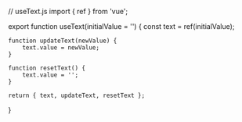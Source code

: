 
<template>
    <div class="">
        <p class="">{{ props.titleInput }}</p>
        <input 
            :value="text" @input="handleInput" type="text" 
            class="border rounded-md border-custom-gray w-[347px] py-[6.5px] pl-2" 
            id="input-mail"
        >
    </div>
</template>



<script setup>
    import { defineProps, defineEmits, defineExpose   } from 'vue';
    import { useText } from '@/composable/useText';

    const props = defineProps(['titleInput', 'modelValue']);
    const emit = defineEmits(['update:modelValue']);

    const { updateText, text, resetText } = useText(props.modelValue);

    function handleInput(event) {
        updateText(event.target.value);
        emit('update:modelValue', event.target.value);
    }

    defineExpose({
        updateText,
        resetText
    });
</script>


<!-- ////////////// -->

// useText.js
import { ref } from 'vue';

export function useText(initialValue = '') {
    const text = ref(initialValue);

    function updateText(newValue) {
        text.value = newValue;
    }

    function resetText() {
        text.value = '';
    }

    return { text, updateText, resetText };
}



<!-- ////////////// -->



<template>
    <section class="flex flex-col items-center font-main">
        <h1 class="text-black text-[25px]">Bienvenue !</h1>
        <p class="text-custom-gray  text-[14px]">dazaazdadaazaz</p>

        <form @submit.prevent="handleSubmit">

            <input-component class="" ref="resetInputMail"  v-model="formValues.email" :titleInput="'Email'" />
            <input-component   ref="resetInputPassword"  v-model="formValues.password" :titleInput="'Mot de passe'" />
     
            <div class="flex pt-[6px] gap-8">
                <div class="flex">
                    <input-checkbox />
                    <a class="txt-main-blue font-medium text-[12px]" href="">Se rappeler de moi</a>
                </div>
                <a  class="text-main-blue font-medium text-[12px]" href="">Mot de passe oublié ?</a>
            </div>
            
            <button-component class="" :titleButton="'Se connecter'" />
            

            <div class="flex pt-[28px] gap-9">
                <p class=" font-medium">Vous n'avez pas de compte ?</p> 
                <a class="text-main-blue  font-medium" href="">S'inscrire</a>
            </div>
        </form>
    </section>
</template>


<script setup>
    import { ref, reactive  } from 'vue';

    import InputComponent from '../input/InputComponent.vue';
    import ButtonComponent from '../ButtonComponent.vue';
    import inputCheckbox from '../input/InputCheckbox.vue';


    const resetInputMail = ref(null);
    const resetInputPassword = ref(null);

    const formValues = reactive({
        email: '',
        password: ''
    });

    function handleSubmit() {
        resetInputMail.value.updateText('Wesh');
        resetInputPassword.value.resetText();
    }

    

</script>

